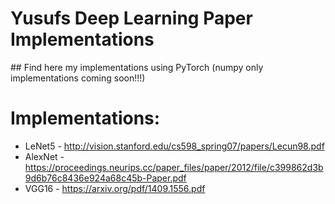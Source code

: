 # Yusufs Deep Learning Paper Implementations

## Find here my implementations using PyTorch (numpy only implementations coming soon!!!)

# Implementations:
  - LeNet5 - http://vision.stanford.edu/cs598_spring07/papers/Lecun98.pdf
  - AlexNet - https://proceedings.neurips.cc/paper_files/paper/2012/file/c399862d3b9d6b76c8436e924a68c45b-Paper.pdf
  - VGG16 - https://arxiv.org/pdf/1409.1556.pdf
